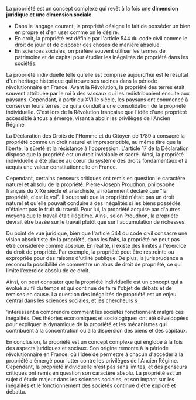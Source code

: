 La propriété est un concept complexe qui revêt à la fois une **dimension juridique et une dimension sociale**. 
- Dans le langage courant, la propriété désigne le fait de posséder un bien en propre et d'en user comme on le désire. 
- En droit, la propriété est définie par l'article 544 du code civil comme le droit de jouir et de disposer des choses de manière absolue. 
- En sciences sociales, on préfère souvent utiliser les termes de patrimoine et de capital pour étudier les inégalités de propriété dans les sociétés.

La propriété individuelle telle qu'elle est comprise aujourd'hui est le résultat d'un héritage historique qui trouve ses racines dans la période révolutionnaire en France. Avant la Révolution, la propriété des terres était souvent attribuée par le roi à des vassaux qui les redistribuaient ensuite aux paysans. Cependant, à partir du XVIIIe siècle, les paysans ont commencé à conserver leurs terres, ce qui a conduit à une consolidation de la propriété individuelle. C'est lors de la Révolution française que l'idée d'une propriété accessible à tous a émergé, visant à abolir les privilèges de l'Ancien Régime.

La Déclaration des Droits de l'Homme et du Citoyen de 1789 a consacré la propriété comme un droit naturel et imprescriptible, au même titre que la liberté, la sûreté et la résistance à l'oppression. L'article 17 de la Déclaration dispose que la propriété est un droit inviolable et sacré. Ainsi, la propriété individuelle a été placée au cœur du système des droits fondamentaux et a acquis une valeur constitutionnelle en France.

Cependant, certains penseurs critiques ont remis en question le caractère naturel et absolu de la propriété. Pierre-Joseph Proudhon, philosophe français du XIXe siècle et anarchiste, a notamment déclaré que "la propriété, c'est le vol". Il soutenait que la propriété n'était pas un droit naturel et qu'elle pouvait conduire à des inégalités si les biens possédés n'étaient pas le fruit du travail. Pour lui, la propriété acquise par d'autres moyens que le travail était illégitime. Ainsi, selon Proudhon, la propriété devrait être basée sur le travail plutôt que sur l'accumulation de richesses.

Du point de vue juridique, bien que l'article 544 du code civil consacre une vision absolutiste de la propriété, dans les faits, la propriété ne peut pas être considérée comme absolue. En réalité, il existe des limites à l'exercice du droit de propriété. Par exemple, la propriété peut être restreinte ou expropriée pour des raisons d'utilité publique. De plus, la jurisprudence a reconnu la possibilité de commettre un abus de droit de propriété, ce qui limite l'exercice absolu de ce droit.

Ainsi, on peut constater que la propriété individuelle est un concept qui a évolué au fil du temps et qui continue de faire l'objet de débats et de remises en cause. La question des inégalités de propriété est un enjeu central dans les sciences sociales, et les chercheurs s

'intéressent à comprendre comment les sociétés fonctionnent malgré ces inégalités. Des théories économiques et sociologiques ont été développées pour expliquer la dynamique de la propriété et les mécanismes qui contribuent à la concentration ou à la dispersion des biens et des capitaux.

En conclusion, la propriété est un concept complexe qui englobe à la fois des aspects juridiques et sociaux. Son origine remonte à la période révolutionnaire en France, où l'idée de permettre à chacun d'accéder à la propriété a émergé pour lutter contre les privilèges de l'Ancien Régime. Cependant, la propriété individuelle n'est pas sans limites, et des penseurs critiques ont remis en question son caractère absolu. La propriété est un sujet d'étude majeur dans les sciences sociales, et son impact sur les inégalités et le fonctionnement des sociétés continue d'être exploré et débattu.